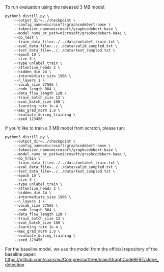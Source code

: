 
To run evaluation using the released 3 MB model:
```
python3 distill.py \
    --output_dir=../checkpoint \
    --config_name=microsoft/graphcodebert-base \
    --tokenizer_name=microsoft/graphcodebert-base \
    --model_name_or_path=microsoft/graphcodebert-base \
    --do_test \
    --train_data_file=../../data/unlabel_train.txt \
    --eval_data_file=../../data/valid_sampled.txt \
    --test_data_file=../../data/test_sampled.txt \
    --epoch 10 \
    --size 3 \
    --type unlabel_train \
    --attention_heads 2 \
    --hidden_dim 24 \
    --intermediate_size 1508 \
    --n_layers 1 \
    --vocab_size 27505 \
    --code_length 384 \
    --data_flow_length 128 \
    --train_batch_size 12 \
    --eval_batch_size 100 \
    --learning_rate 1e-4 \
    --max_grad_norm 1.0 \
    --evaluate_during_training \
    --seed 123456
```
If you'd like to train a 3 MB model from scratch, please run:
```
python3 distill.py \
    --output_dir=../checkpoint \
    --config_name=microsoft/graphcodebert-base \
    --tokenizer_name=microsoft/graphcodebert-base \
    --model_name_or_path=microsoft/graphcodebert-base \
    --do_train \
    --train_data_file=../../data/unlabel_train.txt \
    --eval_data_file=../../data/valid_sampled.txt \
    --test_data_file=../../data/test_sampled.txt \
    --epoch 10 \
    --size 3 \
    --type unlabel_train \
    --attention_heads 2 \
    --hidden_dim 24 \
    --intermediate_size 1508 \
    --n_layers 1 \
    --vocab_size 27505 \
    --code_length 384 \
    --data_flow_length 128 \
    --train_batch_size 12 \
    --eval_batch_size 100 \
    --learning_rate 1e-4 \
    --max_grad_norm 1.0 \
    --evaluate_during_training \
    --seed 123456
```

For the baseline model, we use the model from the official repository of the baseline paper:
https://github.com/soarsmu/Compressor/tree/main/GraphCodeBERT/clone_detection.